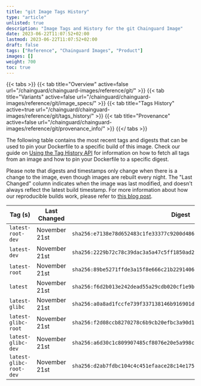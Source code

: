 ```yaml
---
title: "git Image Tags History"
type: "article"
unlisted: true
description: "Image Tags and History for the git Chainguard Image"
date: 2023-06-22T11:07:52+02:00
lastmod: 2023-06-22T11:07:52+02:00
draft: false
tags: ["Reference", "Chainguard Images", "Product"]
images: []
weight: 700
toc: true
---
```


{{< tabs >}}
{{< tab title="Overview" active=false url="/chainguard/chainguard-images/reference/git/" >}}
{{< tab title="Variants" active=false url="/chainguard/chainguard-images/reference/git/image_specs/" >}}
{{< tab title="Tags History" active=true url="/chainguard/chainguard-images/reference/git/tags_history/" >}}
{{< tab title="Provenance" active=false url="/chainguard/chainguard-images/reference/git/provenance_info/" >}}
{{</ tabs >}}

The following table contains the most recent tags and digests that can be used to pin your Dockerfile to a specific build of this image. Check our guide on [Using the Tag History API](/chainguard/chainguard-images/using-the-tag-history-api/) for information on how to fetch all tags from an image and how to pin your Dockerfile to a specific digest.

Please note that digests and timestamps only change when there is a change to the image, even though images are rebuilt every night. The "Last Changed" column indicates when the image was last modified, and doesn't always reflect the latest build timestamp. For more information about how our reproducible builds work, please refer to [this blog post](https://www.chainguard.dev/unchained/reproducing-chainguards-reproducible-image-builds).

| Tag (s)                  | Last Changed  | Digest                                                                    |
|--------------------------|---------------|---------------------------------------------------------------------------|
|  `latest-root-dev`       | November 21st | `sha256:e7138e78d652483c1fe33377c9200d486abecd3b60f7438ffd56533b165bcdad` |
|  `latest-dev`            | November 21st | `sha256:2229b72c78c39dac3a5a47c5ff1850ad27785b36c0e7295dd5bfb938b31869bf` |
|  `latest-root`           | November 21st | `sha256:89be5271ffde3a15f8e666c21b22914067012c0cb6bed9b897f11b2c0a71e685` |
|  `latest`                | November 21st | `sha256:f6d2b013e242dead55a29cdb020cf1e9b01d8ed0188c73cfb81b03cc0a7c78c5` |
|  `latest-glibc`          | November 21st | `sha256:a0a8ad1fccfe739f337138146b916901df52b84b624efd2a99a5167d57676b30` |
|  `latest-glibc-root`     | November 21st | `sha256:f2d08ccb8270278c6b9cb20efbc3a90d122645b6579941013fe2ce56297e481a` |
|  `latest-glibc-dev`      | November 21st | `sha256:a6d30c1c809907485cf8076e20e5a998c15a8a4568bb5774b610a5bab4bcaf83` |
|  `latest-glibc-root-dev` | November 21st | `sha256:d2ab7fdbc104c4c451efaace28c14e175d81d7ace8157c07188f96610e601b71` |

